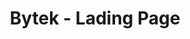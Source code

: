 ---
title: "Bytek - Lading Page"
description: "Tienda online completa con carrito, pagos y panel de administración y mucho texto mas que me da floejra escribir"
technologies: ["Astro", "tailwind","sentry", "workers"]
github: "https://github.com/tuusuario/ecommerce-app"
demo: "https://mi-ecommerce.vercel.app"
image: "/profile.webp"
featured: true
publishDate: 2024-03-15
status: "completed"
order: 3
---